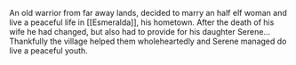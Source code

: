 An old warrior from far away lands, decided to marry an half elf woman and live a peaceful life in [[Esmeralda]], his hometown. After the death of his wife he had changed, but also had to provide for his daughter Serene... Thankfully the village helped them wholeheartedly and Serene managed do live a peaceful youth.